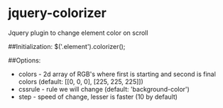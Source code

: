 # jquery-colorizer

Jquery plugin to change element color on scroll

##Initialization:
  $('.element').colorizer();
  
##Options:
 - colors - 2d array of RGB's where first is starting and second is final colors (default: [[0, 0, 0], [225, 225, 225]])
 - cssrule - rule we will change (default: 'background-color')
 - step - speed of change, lesser is faster (10 by default)
